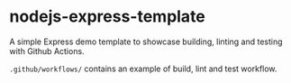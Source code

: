 # nodejs-express-template

A simple Express demo template to showcase building, linting and testing with Github Actions.

`.github/workflows/` contains an example of build, lint and test workflow.
